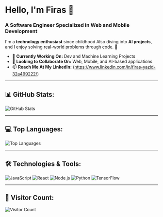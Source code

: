 # Hello, I'm Firas 👋

### A Software Engineer Specialized in Web and Mobile Development  
I'm a **technology enthusiast** since childhood
Also diving into **AI projects**, and I enjoy solving real-world problems through code. 🚀

- 🔭 **Currently Working On:** Dev and Machine Learning Projects  
- 👯 **Looking to Collaborate On:** Web, Mobile, and AI-based applications  
- 📫 **Reach Me At My LinkedIn:** (https://www.linkedin.com/in/firas-yazid-32a499222/)
---

## 📊 GitHub Stats:
![GitHub Stats](https://github-readme-stats.vercel.app/api?username=firasyazid&show_icons=true&theme=tokyonight&hide_border=true)

---

## 💻 Top Languages:
![Top Languages](https://github-readme-stats.vercel.app/api/top-langs/?username=firasyazid&layout=compact&theme=tokyonight&hide_border=true)

---

## 🛠️ Technologies & Tools:
![JavaScript](https://img.shields.io/badge/JavaScript-F7DF1E?style=for-the-badge&logo=javascript&logoColor=black)
![React](https://img.shields.io/badge/React-61DAFB?style=for-the-badge&logo=react&logoColor=black)
![Node.js](https://img.shields.io/badge/Node.js-339933?style=for-the-badge&logo=node.js&logoColor=white)
![Python](https://img.shields.io/badge/Python-3776AB?style=for-the-badge&logo=python&logoColor=white)
![TensorFlow](https://img.shields.io/badge/TensorFlow-FF6F00?style=for-the-badge&logo=tensorflow&logoColor=white)


---

## 🌟 Visitor Count:
![Visitor Count](https://komarev.com/ghpvc/?firasyazid=yourusername&color=blue)

